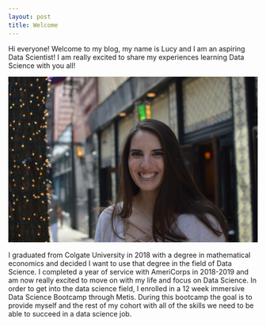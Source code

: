 ```yaml
---
layout: post
title: Welcome
---
```


Hi everyone! Welcome to my blog, my name is Lucy and I am an aspiring Data Scientist! I am really excited to share my experiences learning Data Science with you all!  

![Headshot](/images/headshot.JPG)

I graduated from Colgate University in 2018 with a degree in mathematical economics and decided I want to use that degree in the field of Data Science.  I completed a year of service with AmeriCorps in 2018-2019 and am now really excited to move on with my life and focus on Data Science. In order to get into the data science field, I enrolled in a 12 week immersive Data Science Bootcamp through Metis.  During this bootcamp the goal is to provide myself and the rest of my cohort with all of the skills we need to be able to succeed in a data science job.  



